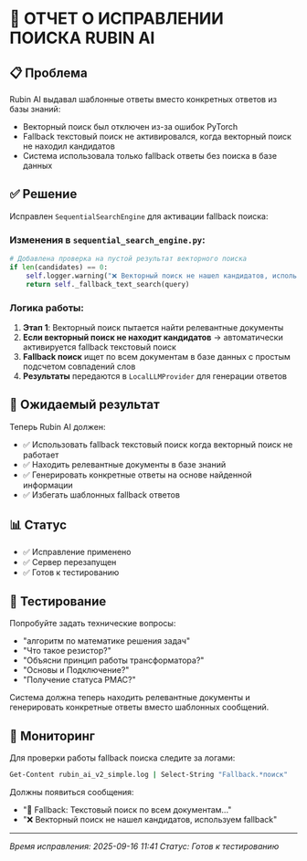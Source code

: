 # 🔧 ОТЧЕТ О ИСПРАВЛЕНИИ ПОИСКА RUBIN AI

## 📋 **Проблема**
Rubin AI выдавал шаблонные ответы вместо конкретных ответов из базы знаний:
- Векторный поиск был отключен из-за ошибок PyTorch
- Fallback текстовый поиск не активировался, когда векторный поиск не находил кандидатов
- Система использовала только fallback ответы без поиска в базе данных

## ✅ **Решение**
Исправлен `SequentialSearchEngine` для активации fallback поиска:

### **Изменения в `sequential_search_engine.py`:**
```python
# Добавлена проверка на пустой результат векторного поиска
if len(candidates) == 0:
    self.logger.warning("❌ Векторный поиск не нашел кандидатов, используем fallback")
    return self._fallback_text_search(query)
```

### **Логика работы:**
1. **Этап 1**: Векторный поиск пытается найти релевантные документы
2. **Если векторный поиск не находит кандидатов** → автоматически активируется fallback текстовый поиск
3. **Fallback поиск** ищет по всем документам в базе данных с простым подсчетом совпадений слов
4. **Результаты** передаются в `LocalLLMProvider` для генерации ответов

## 🎯 **Ожидаемый результат**
Теперь Rubin AI должен:
- ✅ Использовать fallback текстовый поиск когда векторный поиск не работает
- ✅ Находить релевантные документы в базе знаний
- ✅ Генерировать конкретные ответы на основе найденной информации
- ✅ Избегать шаблонных fallback ответов

## 📊 **Статус**
- ✅ Исправление применено
- ✅ Сервер перезапущен
- ✅ Готов к тестированию

## 🧪 **Тестирование**
Попробуйте задать технические вопросы:
- "алгоритм по математике решения задач"
- "Что такое резистор?"
- "Объясни принцип работы трансформатора?"
- "Основы и Подключение?"
- "Получение статуса PMAC?"

Система должна теперь находить релевантные документы и генерировать конкретные ответы вместо шаблонных сообщений.

## 📝 **Мониторинг**
Для проверки работы fallback поиска следите за логами:
```bash
Get-Content rubin_ai_v2_simple.log | Select-String "Fallback.*поиск"
```

Должны появиться сообщения:
- "🔄 Fallback: Текстовый поиск по всем документам..."
- "❌ Векторный поиск не нашел кандидатов, используем fallback"

---
*Время исправления: 2025-09-16 11:41*
*Статус: Готов к тестированию*

















